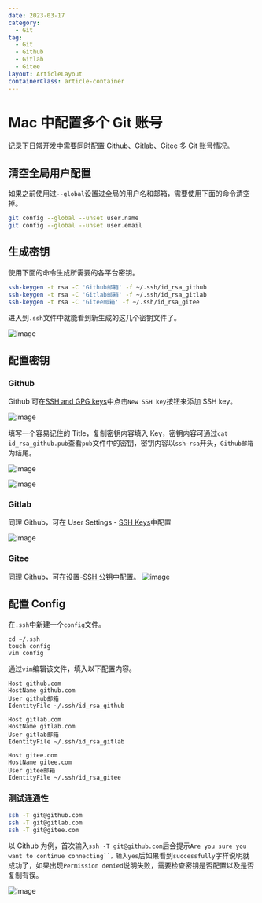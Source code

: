 ```yaml
---
date: 2023-03-17
category:
  - Git
tag:
  - Git
  - Github
  - Gitlab
  - Gitee
layout: ArticleLayout
containerClass: article-container
---
```


# Mac 中配置多个 Git 账号

记录下日常开发中需要同时配置 Github、Gitlab、Gitee 多 Git 账号情况。

<!-- more -->

## 清空全局用户配置

如果之前使用过`--global`设置过全局的用户名和邮箱，需要使用下面的命令清空掉。

```sh
git config --global --unset user.name
git config --global --unset user.email
```

## 生成密钥

使用下面的命令生成所需要的各平台密钥。

```sh
ssh-keygen -t rsa -C 'Github邮箱' -f ~/.ssh/id_rsa_github
ssh-keygen -t rsa -C 'Gitlab邮箱' -f ~/.ssh/id_rsa_gitlab
ssh-keygen -t rsa -C 'Gitee邮箱' -f ~/.ssh/id_rsa_gitee
```

进入到`.ssh`文件中就能看到新生成的这几个密钥文件了。

![image](https://image.liubing.me/i/2023/03/17/64142d1e05ac1.png)

## 配置密钥

### Github

Github 可在[SSH and GPG keys](https://github.com/settings/keys)中点击`New SSH key`按钮来添加 SSH key。

![image](https://image.liubing.me/i/2023/03/17/64142dfd99e61.png)

填写一个容易记住的 Title，复制密钥内容填入 Key，密钥内容可通过`cat id_rsa_github.pub`查看`pub`文件中的密钥，密钥内容以`ssh-rsa`开头，`Github邮箱`为结尾。

![image](https://image.liubing.me/i/2023/03/17/64142ff194b46.png)

![image](https://image.liubing.me/i/2023/03/17/64142eb59ac99.png)

### Gitlab

同理 Github，可在 User Settings - [SSH Keys](https://gitlab.com/-/profile/keys)中配置

![image](https://image.liubing.me/i/2023/03/17/6414321a94fe1.png)

### Gitee

同理 Github，可在设置-[SSH 公钥](https://gitee.com/profile/sshkeys)中配置。
![image](https://image.liubing.me/i/2023/03/17/641431274903d.png)

## 配置 Config

在`.ssh`中新建一个`config`文件。

```ssh
cd ~/.ssh
touch config
vim config
```

通过`vim`编辑该文件，填入以下配置内容。

```
Host github.com
HostName github.com
User github邮箱
IdentityFile ~/.ssh/id_rsa_github

Host gitlab.com
HostName gitlab.com
User gitlab邮箱
IdentityFile ~/.ssh/id_rsa_gitlab

Host gitee.com
HostName gitee.com
User gitee邮箱
IdentityFile ~/.ssh/id_rsa_gitee
```

### 测试连通性

```sh
ssh -T git@github.com
ssh -T git@gitlab.com
ssh -T git@gitee.com
```

以 Github 为例，首次输入`ssh -T git@github.com`后会提示` Are you sure you want to continue connecting``，输入yes `后如果看到`successfully`字样说明就成功了，如果出现`Permission denied`说明失败，需要检查密钥是否配置以及是否复制有误。

![image](https://image.liubing.me/i/2023/03/17/641437b04ab61.png)
